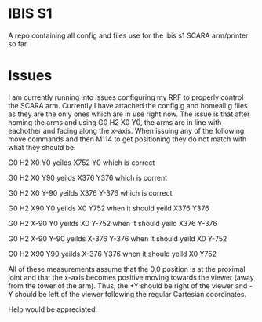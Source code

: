 # IBIS S1
A repo containing all config and files use for the ibis s1 SCARA arm/printer so far

# Issues
I am currently running into issues configuring my RRF to properly control the SCARA arm. Currently I have attached the config.g and homeall.g files as they are the only ones which are in use right now.
The issue is that after homing the arms and using G0 H2 X0 Y0, the arms are in line with eachother and facing along the x-axis. When issuing any of the following move commands and then M114 to get positioning they do not match with what they should be.

G0 H2 X0 Y0 yeilds X752 Y0 which is correct

G0 H2 X0 Y90 yeilds X376 Y376 which is corrent

G0 H2 X0 Y-90 yeilds X376 Y-376 which is correct

G0 H2 X90 Y0 yeilds X0 Y752 when it should yeild X376 Y376

G0 H2 X-90 Y0 yeilds X0 Y-752 when it should yeild X376 Y-376

G0 H2 X-90 Y-90 yeilds X-376 Y-376 when it should yeild X0 Y-752

G0 H2 X90 Y90 yeilds X-376 Y376 when it should yeild X0 Y752

All of these measurements assume that the 0,0 position is at the proximal joint and that the x-axis becomes positive moving towards the viewer (away from the tower of the arm). Thus, the +Y should be right of the viewer and -Y should be left of the viewer following the regular Cartesian coordinates.

Help would be appreciated.


